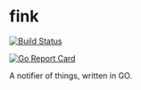 # fink

[![Build Status](https://travis-ci.com/biodrone/fink.svg?branch=master)](https://travis-ci.com/biodrone/fink)

[![Go Report Card](https://goreportcard.com/badge/github.com/biodrone/fink)](https://goreportcard.com/report/github.com/biodrone/fink)

A notifier of things, written in GO.

